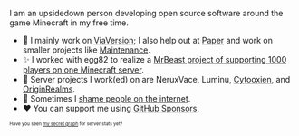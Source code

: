 I am an upsidedown person developing open source software around the game Minecraft in my free time.

- 🔭 I mainly work on [ViaVersion](https://github.com/ViaVersion); I also help out at [Paper](https://github.com/PaperMC/Paper) and work on smaller projects like [Maintenance](https://github.com/KennyTV/Maintenance).
- ✨ I worked with egg82 to realize a <!-- really cursed -->[MrBeast project of supporting 1000 players on one Minecraft server](https://youtu.be/SbJYXcTolUk?t=777).
- 📆 Server projects I work(ed) on are NeruxVace, Luminu, [Cytooxien](https://www.cytooxien.de/), and [OriginRealms](https://originrealms.com/).
- 👺 Sometimes I [shame people on the internet](https://github.com/KennyTV/list-of-shame).
- ❤ You can support me using [GitHub Sponsors](https://github.com/sponsors/kennytv/).

<sub><sup><sup>Have you seen [my secret graph](https://kennytv.eu/secretgraph/) for server stats yet?</sub></sup></sup>
